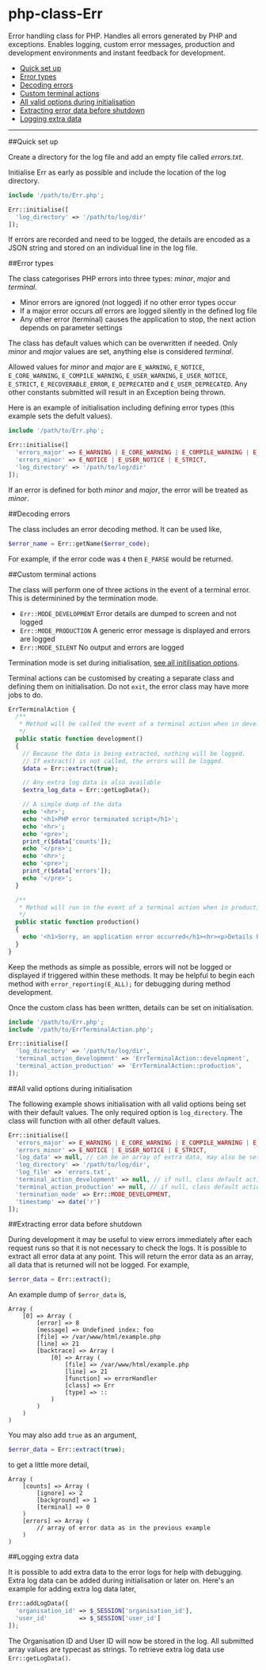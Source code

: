 # php-class-Err

Error handling class for PHP. Handles all errors generated by PHP and exceptions. Enables logging, custom error messages, production and development environments and instant feedback for development.

* [Quick set up](#quick-set-up)
* [Error types](#error-types)
* [Decoding errors](#decoding-errors)
* [Custom terminal actions](#custom-terminal-actions)
* [All valid options during initialisation](#all-valid-options-during-initialisation)
* [Extracting error data before shutdown](#extracting-error-data-before-shutdown)
* [Logging extra data](#logging-extra-data)

----


##Quick set up

Create a directory for the log file and add an empty file called *errors.txt*.

Initialise Err as early as possible and include the location of the log directory.

```php
include '/path/to/Err.php';

Err::initialise([
  'log_directory' => '/path/to/log/dir'
]);

```

If errors are recorded and need to be logged, the details are encoded as a JSON string and stored on an individual line in the log file.


##Error types

The class categorises PHP errors into three types: *minor*, *major* and *terminal*. 
* Minor errors are ignored (not logged) if no other error types occur
* If a major error occurs *all* errors are logged silently in the defined log file
* Any other error (terminal) causes the application to stop, the next action depends on parameter settings

The class has default values which can be overwritten if needed. Only *minor* and *major* values are set, anything else is considered *terminal*.

Allowed values for *minor* and *major* are `E_WARNING`, `E_NOTICE`, `E_CORE_WARNING`, `E_COMPILE_WARNING`, `E_USER_WARNING`, `E_USER_NOTICE`, `E_STRICT`, `E_RECOVERABLE_ERROR`, `E_DEPRECATED` and `E_USER_DEPRECATED`. Any other constants submitted will result in an Exception being thrown.

Here is an example of initialisation including defining error types (this example sets the defult values).

```php
include '/path/to/Err.php';

Err::initialise([
  'errors_major' => E_WARNING | E_CORE_WARNING | E_COMPILE_WARNING | E_USER_WARNING | E_DEPRECATED | E_USER_DEPRECATED,
  'errors_minor' => E_NOTICE | E_USER_NOTICE | E_STRICT,
  'log_directory' => '/path/to/log/dir'
]);

```

If an error is defined for both *minor* and *major*, the error will be treated as *minor*.


##Decoding errors

The class includes an error decoding method. It can be used like,

```php
$error_name = Err::getName($error_code);

```

For example, if the error code was `4` then `E_PARSE` would be returned.


##Custom terminal actions

The class will perform one of three actions in the event of a terminal error. This is determinined by the termination mode.
* `Err::MODE_DEVELOPMENT` Error details are dumped to screen and not logged
* `Err::MODE_PRODUCTION` A generic error message is displayed and errors are logged
* `Err::MODE_SILENT` No output and errors are logged

Termination mode is set during initialisation, [see all initilisation options](#all-valid-options-during-initialisation).

Terminal actions can be customised by creating a separate class and defining them on initialisation. Do not `exit`, the error class may have more jobs to do.

```php
ErrTerminalAction {
  /**
   * Method will be called the event of a terminal action when in development mode
   */
  public static function development()
  {
    // Because the data is being extracted, nothing will be logged.
    // If extract() is not called, the errors will be logged.
    $data = Err::extract(true);

    // Any extra log data is also available
    $extra_log_data = Err::getLogData();

    // A simple dump of the data
    echo '<hr>';
    echo '<h1>PHP error terminated script</h1>';
    echo '<hr>';
    echo '<pre>';
    print_r($data['counts']);
    echo '</pre>';
    echo '<hr>';
    echo '<pre>';
    print_r($data['errors']);
    echo '</pre>';
  }

  /**
   * Method will run in the event of a terminal action when in production mode
   */
  public static function production()
  {
    echo '<h1>Sorry, an application error occurred</h1><hr><p>Details have been logged</p>';
  }
}

```

Keep the methods as simple as possible, errors will not be logged or displayed if triggered within these methods. It may be helpful to begin each method with `error_reporting(E_ALL);` for debugging during method development.

Once the custom class has been written, details can be set on initialisation. 

```php
include '/path/to/Err.php';
include '/path/to/ErrTerminalAction.php';

Err::initialise([
  'log_directory' => '/path/to/log/dir',
  'terminal_action_development' => 'ErrTerminalAction::development',
  'terminal_action_production' => 'ErrTerminalAction::production',
]);

```


##All valid options during initialisation

The following example shows initialisation with all valid options being set with their default values. The only required option is `log_directory`. The class will function with all other default values.


```php
Err::initialise([
  'errors_major' => E_WARNING | E_CORE_WARNING | E_COMPILE_WARNING | E_USER_WARNING | E_DEPRECATED | E_USER_DEPRECATED,
  'errors_minor' => E_NOTICE | E_USER_NOTICE | E_STRICT,
  'log_data' => null, // can be an array of extra data, may also be set later using Err::addLogData()
  'log_directory' => '/path/to/log/dir',
  'log_file' => 'errors.txt',
  'terminal_action_development' => null, // if null, class default action will be used
  'terminal_action_production' => null, // if null, class default action will be used
  'termination_mode' => Err::MODE_DEVELOPMENT,
  'timestamp' => date('r')
]);

```


##Extracting error data before shutdown

During development it may be useful to view errors immediately after each request runs so that it is not necessary to check the logs. It is possible to extract all error data at any point. This will return the error data as an array, all data that is returned will not be logged. For example,

```php
$error_data = Err::extract();

```

An example dump of `$error_data` is,

```
Array (
	[0] => Array (
		[error] => 8
		[message] => Undefined index: foo
		[file] => /var/www/html/example.php
		[line] => 21
		[backtrace] => Array (
			[0] => Array (
				[file] => /var/www/html/example.php
				[line] => 21
				[function] => errorHandler
				[class] => Err
 				[type] => ::
			)
		)
	)
)
```

You may also add `true` as an argument, 

```php
$error_data = Err::extract(true);

```

to get a little more detail,

```
Array (
	[counts] => Array (
		[ignore] => 2
		[background] => 1
		[terminal] => 0
	)
	[errors] => Array (
		// array of error data as in the previous example
	)
)
```


##Logging extra data

It is possible to add extra data to the error logs for help with debugging. Extra log data can be added during initialisation or later on. Here's an example for adding extra log data later,

```php
Err::addLogData([
  'organisation_id' => $_SESSION['organisation_id'],
  'user_id'         => $_SESSION['user_id']
]);

```

The Organisation ID and User ID will now be stored in the log. All submitted array values are typecast as strings. To retrieve extra log data use `Err::getLogData()`.
